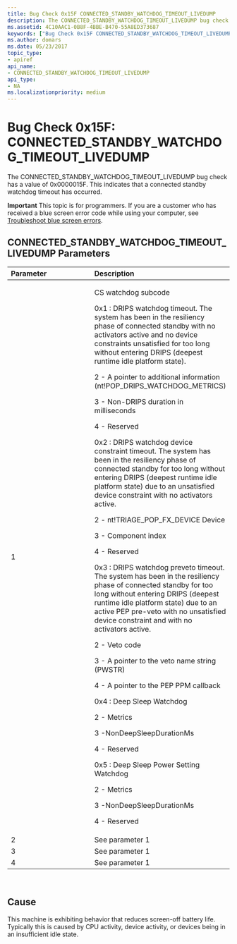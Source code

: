 ```yaml
---
title: Bug Check 0x15F CONNECTED_STANDBY_WATCHDOG_TIMEOUT_LIVEDUMP
description: The CONNECTED_STANDBY_WATCHDOG_TIMEOUT_LIVEDUMP bug check has a value of 0x0000015F. This indicates that a connected standby watchdog timeout has occurred.
ms.assetid: 4C10AAC1-0B8F-4BBE-B470-55A8ED373687
keywords: ["Bug Check 0x15F CONNECTED_STANDBY_WATCHDOG_TIMEOUT_LIVEDUMP", "CONNECTED_STANDBY_WATCHDOG_TIMEOUT_LIVEDUMP"]
ms.author: domars
ms.date: 05/23/2017
topic_type:
- apiref
api_name:
- CONNECTED_STANDBY_WATCHDOG_TIMEOUT_LIVEDUMP
api_type:
- NA
ms.localizationpriority: medium
---
```


# Bug Check 0x15F: CONNECTED\_STANDBY\_WATCHDOG\_TIMEOUT\_LIVEDUMP


The CONNECTED\_STANDBY\_WATCHDOG\_TIMEOUT\_LIVEDUMP bug check has a value of 0x0000015F. This indicates that a connected standby watchdog timeout has occurred.

**Important** This topic is for programmers. If you are a customer who has received a blue screen error code while using your computer, see [Troubleshoot blue screen errors](http://windows.microsoft.com/windows-10/troubleshoot-blue-screen-errors).

## CONNECTED\_STANDBY\_WATCHDOG\_TIMEOUT\_LIVEDUMP Parameters


<table>
<colgroup>
<col width="50%" />
<col width="50%" />
</colgroup>
<thead>
<tr class="header">
<th align="left">Parameter</th>
<th align="left">Description</th>
</tr>
</thead>
<tbody>
<tr class="odd">
<td align="left">1</td>
<td align="left"><p>CS watchdog subcode</p>
0x1 : DRIPS watchdog timeout. The system has been in the resiliency phase of connected standby with no activators active and no device constraints unsatisfied for too long without entering DRIPS (deepest runtime idle platform state).
<p>2 - A pointer to additional information (nt!POP_DRIPS_WATCHDOG_METRICS)</p>
<p>3 - Non-DRIPS duration in milliseconds</p>
<p>4 - Reserved</p>
0x2 : DRIPS watchdog device constraint timeout. The system has been in the resiliency phase of connected standby for too long without entering DRIPS (deepest runtime idle platform state) due to an unsatisfied device constraint with no activators active.
<p>2 - nt!TRIAGE_POP_FX_DEVICE Device</p>
<p>3 - Component index</p>
<p>4 - Reserved</p>
0x3 : DRIPS watchdog preveto timeout. The system has been in the resiliency phase of connected standby for too long without entering DRIPS (deepest runtime idle platform state) due to an active PEP pre-veto with no unsatisfied device constraint and with no activators active.
<p>2 - Veto code</p>
<p>3 - A pointer to the veto name string (PWSTR)</p>
<p>4 - A pointer to the PEP PPM callback</p>
0x4 : Deep Sleep Watchdog
<p>2 - Metrics</p>
<p>3 -NonDeepSleepDurationMs</p>
<p>4 - Reserved</p>
0x5 : Deep Sleep Power Setting Watchdog
<p>2 - Metrics</p>
<p>3 -NonDeepSleepDurationMs</p>
<p>4 - Reserved</p></td>
</tr>
<tr class="even">
<td align="left">2</td>
<td align="left">See parameter 1</td>
</tr>
<tr class="odd">
<td align="left">3</td>
<td align="left">See parameter 1</td>
</tr>
<tr class="even">
<td align="left">4</td>
<td align="left">See parameter 1</td>
</tr>
</tbody>
</table>

 

Cause
-----

This machine is exhibiting behavior that reduces screen-off battery life. Typically this is caused by CPU activity, device activity, or devices being in an insufficient idle state.

 

 




